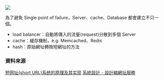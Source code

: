 ![](https://ibb.co/xq83Txd)

為了避免 Single point of failure，Server、cache、Database 都會建立不只一個。
- load balancer：自動將傳入的流量(request)分散到多個 Server
- cache：緩存機制，e.g. Memcached、Redis
- hash：原始網址轉換短網址的方法

### 資料來源
[短网址(short URL)系统的原理及其实现](https://hufangyun.com/2017/short-url/)
[系統設計 - 設計縮網址服務](https://www.jyt0532.com/2019/12/05/design-tiny-url/)